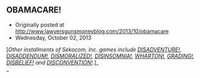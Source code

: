 ## OBAMACARE!

 * Originally posted at http://www.lawyersgunsmoneyblog.com/2013/10/obamacare
 * Wednesday, October 02, 2013

[_Other installments of Sekocom, Inc. games include [DISADVENTURE!](http://acephalous.typepad.com/acephalous/2006/04/disadventure.html), [DISADDENDUM!](http://acephalous.typepad.com/acephalous/2006/04/disaddendum.html), [DISMORALIZED!](http://acephalous.typepad.com/acephalous/2006/04/dismoralized.html), [DISINSOMNIA!](http://acephalous.typepad.com/acephalous/2006/08/disinsomnia.html), [WHARTON!](http://acephalous.typepad.com/acephalous/2007/06/wharton.html), [GRADING!](http://acephalous.typepad.com/acephalous/2009/03/grading.html), [DISBELIEF!](http://acephalous.typepad.com/acephalous/2012/06/disbelief.html) and [DISCONVENTION!](http://acephalous.typepad.com/acephalous/2012/09/disconvention.html)._]_  
_ 
